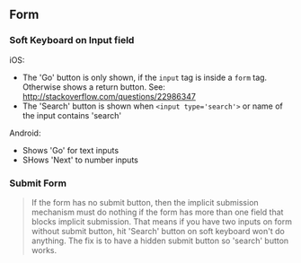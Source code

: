 ## Form

### Soft Keyboard on Input field
iOS:
- The 'Go' button is only shown, if the `input` tag is inside a `form` tag. Otherwise shows a return button. See: http://stackoverflow.com/questions/22986347
- The 'Search' button is shown when `<input type='search'>` or name of the input contains 'search'

Android: 
- Shows 'Go' for text inputs
- SHows 'Next' to number inputs

### Submit Form
> If the form has no submit button, then the implicit submission mechanism must do nothing if the form has more than one field that blocks implicit submission.
That means if you have two inputs on form without submit button, hit 'Search' button on soft keyboard won't do anything. The fix is to have a hidden submit button so 'search' button works.
